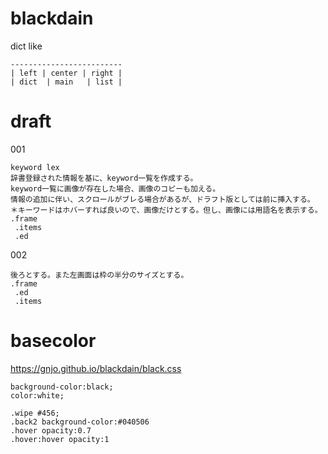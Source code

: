 # blackdain
dict like
```
-------------------------
| left | center | right |
| dict  | main   | list |
```
# draft
001
```
keyword lex
辞書登録された情報を基に、keyword一覧を作成する。
keyword一覧に画像が存在した場合、画像のコピーも加える。
情報の追加に伴い、スクロールがブレる場合があるが、ドラフト版としては前に挿入する。
＊キーワードはホバーすれば良いので、画像だけとする。但し、画像には用語名を表示する。
.frame
 .items
 .ed
```
002
```
後ろとする。また左画面は枠の半分のサイズとする。
.frame
 .ed
 .items

```
# basecolor
https://gnjo.github.io/blackdain/black.css
```
background-color:black;
color:white;

.wipe #456;
.back2 background-color:#040506
.hover opacity:0.7
.hover:hover opacity:1
```
